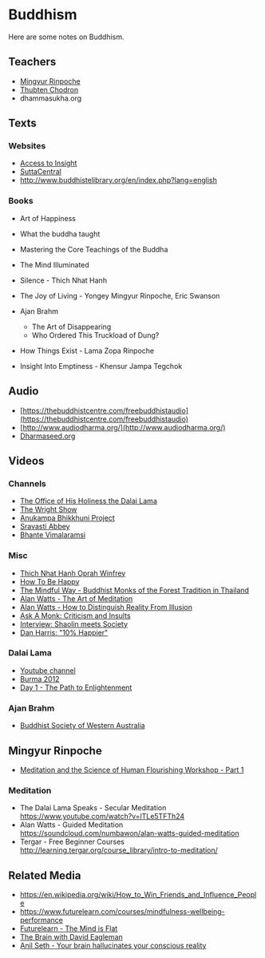 # Buddhism
Here are some notes on Buddhism.
## Teachers
- [Mingyur Rinpoche](https://www.youtube.com/user/MingyurRinpoche)
- [Thubten Chodron](http://thubtenchodron.org/)
- dhammasukha.org

## Texts
### Websites
- [Access to Insight](http://www.accesstoinsight.org)
- [SuttaCentral](https://suttacentral.net)
- http://www.buddhistelibrary.org/en/index.php?lang=english
### Books
- Art of Happiness
- What the buddha taught
- Mastering the Core Teachings of the Buddha
- The Mind Illuminated
- Silence - Thich Nhat Hanh
- The Joy of Living - Yongey Mingyur Rinpoche, Eric Swanson

- Ajan Brahm
    - The Art of Disappearing
    - Who Ordered This Truckload of Dung?
- How Things Exist - Lama Zopa Rinpoche
- Insight Into Emptiness - Khensur Jampa Tegchok
## Audio
- [https://thebuddhistcentre.com/freebuddhistaudio](https://thebuddhistcentre.com/freebuddhistaudio)
- [http://www.audiodharma.org/](http://www.audiodharma.org/)
- [Dharmaseed.org](http://dharmaseed.org)

## Videos
### Channels
- [The Office of His Holiness the Dalai Lama](https://www.youtube.com/user/gyalwarinpoche)
- [The Wright Show](http://meaningoflife.tv/programs/wrightshow)
- [Anukampa Bhikkhuni Project](https://www.youtube.com/channel/UCNIW229Hx4MOF_ahakA67EA)
- [Sravasti Abbey](https://www.youtube.com/user/sravastiabbey/videos)
- [Bhante Vimalaramsi](https://www.youtube.com/user/begintosee)
### Misc
- [Thich Nhat Hanh Oprah Winfrey](https://www.youtube.com/watch?v=dG2mMU1loGk)
- [How To Be Happy](https://www.youtube.com/watch?v=65lbt-z4yAI&t=133s)
- [The Mindful Way - Buddhist Monks of the Forest Tradition in Thailand ](https://www.youtube.com/watch?v=Anf1yhX9VQo)
- [Alan Watts - The Art of Meditation](https://www.youtube.com/watch?v=EgHCwsQ1MqI)
- [Alan Watts - How to Distinguish Reality From Illusion](https://www.youtube.com/watch?v=ikBPHOwBAtQ)
- [Ask A Monk: Criticism and Insults](https://www.youtube.com/watch?v=8wUIMgnENjw&feature=youtu.be)
- [Interview: Shaolin meets Society](https://www.youtube.com/watch?v=6XlLbI5y6TA)
- [Dan Harris: "10% Happier"](https://www.youtube.com/watch?v=Dt5Qv9tUObI)
### Dalai Lama
- [Youtube channel](https://www.youtube.com/user/gyalwarinpoche)
- [Burma 2012](https://www.youtube.com/watch?v=IUEkDc_LfKQ)
- [Day 1 - The Path to Enlightenment](https://www.youtube.com/watch?v=g1KDq-qqAJA)

### Ajan Brahm
- [Buddhist Society of Western Australia](https://www.youtube.com/channel/UC6M_EhnSSdTG_SXUp6IAWmQ)

## Mingyur Rinpoche
- [Meditation and the Science of Human Flourishing Workshop - Part 1](https://www.youtube.com/watch?v=fjFZEBM08w4)

### Meditation
- The Dalai Lama Speaks - Secular Meditation https://www.youtube.com/watch?v=lTLe5TFTh24
- Alan Watts - Guided Meditation https://soundcloud.com/numbawon/alan-watts-guided-meditation
- Tergar - Free Beginner Courses http://learning.tergar.org/course_library/intro-to-meditation/

## Related Media
- https://en.wikipedia.org/wiki/How_to_Win_Friends_and_Influence_People
- https://www.futurelearn.com/courses/mindfulness-wellbeing-performance
- [Futurelearn - The Mind is Flat](https://www.futurelearn.com/courses/the-mind-is-flat)
- [The Brain with David Eagleman](https://www.youtube.com/watch?v=BvPu2kYstcg&t=2795s)
- [Anil Seth - Your brain hallucinates your conscious reality](https://www.youtube.com/watch?v=lyu7v7nWzfo)
